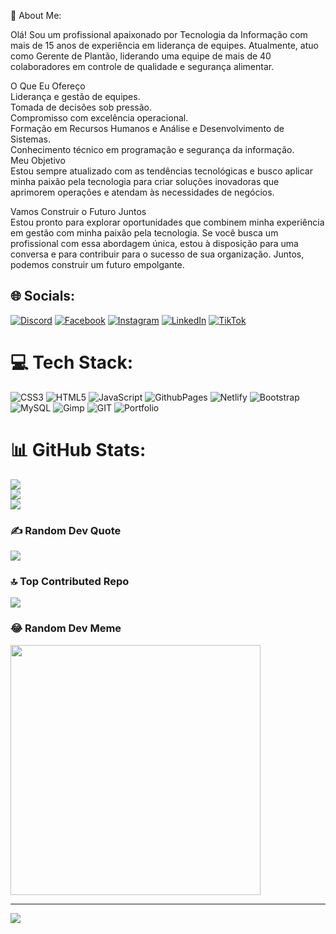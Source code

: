 💫 About Me:

Olá! Sou um profissional apaixonado por Tecnologia da Informação com mais de 15 anos de experiência em liderança de equipes. Atualmente, atuo como Gerente de Plantão, liderando uma equipe de mais de 40 colaboradores em controle de qualidade e segurança alimentar.

O Que Eu Ofereço <br>
Liderança e gestão de equipes. <br>
Tomada de decisões sob pressão. <br>
Compromisso com excelência operacional. <br>
Formação em Recursos Humanos e Análise e Desenvolvimento de Sistemas. <br>
Conhecimento técnico em programação e segurança da informação. <br>
Meu Objetivo <br>
Estou sempre atualizado com as tendências tecnológicas e busco aplicar minha paixão pela tecnologia para criar soluções inovadoras que aprimorem operações e atendam às necessidades de negócios. <br>

Vamos Construir o Futuro Juntos <br>
Estou pronto para explorar oportunidades que combinem minha experiência em gestão com minha paixão pela tecnologia. Se você busca um profissional com essa abordagem única, estou à disposição para uma conversa e para contribuir para o sucesso de sua organização. Juntos, podemos construir um futuro empolgante. <br>


## 🌐 Socials:
[![Discord](https://img.shields.io/badge/Discord-%237289DA.svg?logo=discord&logoColor=white)](https://discord.gg/silviocalixto) [![Facebook](https://img.shields.io/badge/Facebook-%231877F2.svg?logo=Facebook&logoColor=white)](https://facebook.com/https://www.facebook.com/silvio.calixto/) [![Instagram](https://img.shields.io/badge/Instagram-%23E4405F.svg?logo=Instagram&logoColor=white)](https://instagram.com/https://www.instagram.com/calixto_silvio/) [![LinkedIn](https://img.shields.io/badge/LinkedIn-%230077B5.svg?logo=linkedin&logoColor=white)](https://linkedin.com/in/https://www.linkedin.com/in/silviocalixto/) [![TikTok](https://img.shields.io/badge/TikTok-%23000000.svg?logo=TikTok&logoColor=white)](https://tiktok.com/@https://www.tiktok.com/@silviocalixto) 

# 💻 Tech Stack:
![CSS3](https://img.shields.io/badge/css3-%231572B6.svg?style=plastic&logo=css3&logoColor=white) ![HTML5](https://img.shields.io/badge/html5-%23E34F26.svg?style=plastic&logo=html5&logoColor=white) ![JavaScript](https://img.shields.io/badge/javascript-%23323330.svg?style=plastic&logo=javascript&logoColor=%23F7DF1E) ![GithubPages](https://img.shields.io/badge/github%20pages-121013?style=plastic&logo=github&logoColor=white) ![Netlify](https://img.shields.io/badge/netlify-%23000000.svg?style=plastic&logo=netlify&logoColor=#00C7B7) ![Bootstrap](https://img.shields.io/badge/bootstrap-%238511FA.svg?style=plastic&logo=bootstrap&logoColor=white) ![MySQL](https://img.shields.io/badge/mysql-%2300000f.svg?style=plastic&logo=mysql&logoColor=white) ![Gimp](https://img.shields.io/badge/Gimp-657D8B?style=plastic&logo=gimp&logoColor=FFFFFF) ![GIT](https://img.shields.io/badge/Git-fc6d26?style=plastic&logo=git&logoColor=white) ![Portfolio](https://img.shields.io/badge/Portfolio-%23000000.svg?style=plastic&logo=firefox&logoColor=#FF7139)
# 📊 GitHub Stats:
![](https://github-readme-stats.vercel.app/api?username=SilvioCalixto&theme=tokyonight&hide_border=true&include_all_commits=false&count_private=true)<br/>
![](https://github-readme-streak-stats.herokuapp.com/?user=SilvioCalixto&theme=tokyonight&hide_border=true)<br/>
![](https://github-readme-stats.vercel.app/api/top-langs/?username=SilvioCalixto&theme=tokyonight&hide_border=true&include_all_commits=false&count_private=true&layout=compact)

### ✍️ Random Dev Quote
![](https://quotes-github-readme.vercel.app/api?type=vetical&theme=tokyonight)

### 🔝 Top Contributed Repo
![](https://github-contributor-stats.vercel.app/api?username=SilvioCalixto&limit=5&theme=dark&combine_all_yearly_contributions=true)

### 😂 Random Dev Meme
<img src='https://randommeme-five.vercel.app/' style="height: 400px;"/>

---
[![](https://visitcount.itsvg.in/api?id=SilvioCalixto&icon=0&color=0)](https://visitcount.itsvg.in)

<!-- Proudly created with GPRM ( https://gprm.itsvg.in ) -->
